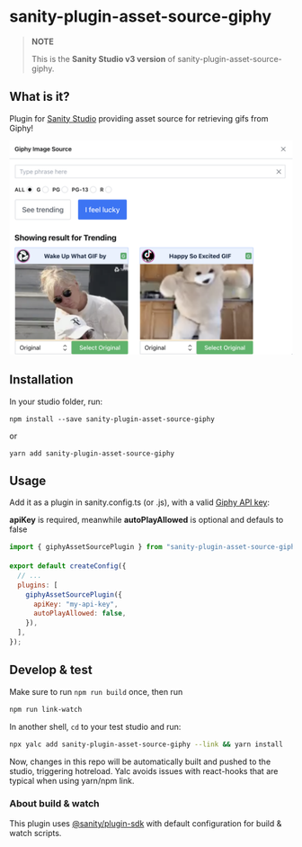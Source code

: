 # sanity-plugin-asset-source-giphy

> **NOTE**
>
> This is the **Sanity Studio v3 version** of sanity-plugin-asset-source-giphy.

## What is it?

Plugin for [Sanity Studio](https://www.sanity.io) providing asset source for retrieving gifs from Giphy!

![Giphy Asset Source Modal](assets/giphy-asset-source.png)

## Installation

In your studio folder, run:

```
npm install --save sanity-plugin-asset-source-giphy
```

or

```
yarn add sanity-plugin-asset-source-giphy
```

## Usage

Add it as a plugin in sanity.config.ts (or .js), with a valid [Giphy API key](https://developers.giphy.com/dashboard/?create=true):

**apiKey** is required, meanwhile **autoPlayAllowed** is optional and defauls to false

```js
import { giphyAssetSourcePlugin } from "sanity-plugin-asset-source-giphy";

export default createConfig({
  // ...
  plugins: [
    giphyAssetSourcePlugin({
      apiKey: "my-api-key",
      autoPlayAllowed: false,
    }),
  ],
});
```

## Develop & test

Make sure to run `npm run build` once, then run

```bash
npm run link-watch
```

In another shell, `cd` to your test studio and run:

```bash
npx yalc add sanity-plugin-asset-source-giphy --link && yarn install
```

Now, changes in this repo will be automatically built and pushed to the studio,
triggering hotreload. Yalc avoids issues with react-hooks that are typical when using yarn/npm link.

### About build & watch

This plugin uses [@sanity/plugin-sdk](https://github.com/sanity-io/plugin-sdk)
with default configuration for build & watch scripts.
